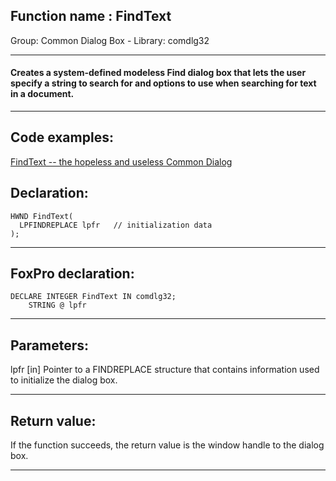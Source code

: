 
## Function name : FindText
Group: Common Dialog Box - Library: comdlg32    
***  


#### Creates a system-defined modeless Find dialog box that lets the user specify a string to search for and options to use when searching for text in a document.
***  


## Code examples:
[FindText -- the hopeless and useless Common Dialog](../../samples/sample_160.md)  

## Declaration:
```foxpro  
HWND FindText(
  LPFINDREPLACE lpfr   // initialization data
);  
```  
***  


## FoxPro declaration:
```foxpro  
DECLARE INTEGER FindText IN comdlg32;
	STRING @ lpfr  
```  
***  


## Parameters:
lpfr 
[in] Pointer to a FINDREPLACE structure that contains information used to initialize the dialog box.  
***  


## Return value:
If the function succeeds, the return value is the window handle to the dialog box.  
***  

